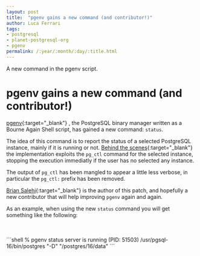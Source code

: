 ```yaml
---
layout: post
title:  "pgenv gains a new command (and contributor!)"
author: Luca Ferrari
tags:
- postgresql
- planet-postgresql-org
- pgenv
permalink: /:year/:month/:day/:title.html
---
```

A new command in the pgenv script.

# pgenv gains a new command (and contributor!)

[pgenv](https://github.com/theory/pgenv){:target="_blank"} , the PostgreSQL binary manager written as a Bourne Again Shell script, has gained a new command: `status`.

The idea of this command is to report the status of a selected PostgreSQL instance, mainly if it is running or not.
[Behind the scenes](https://github.com/theory/pgenv/commit/70af4d4e1de28b41e39c89927c338f23e89b4378){:target="_blank"}  the implementation exploits the `pg_ctl` command for the selected instance, stopping the execution immediatly if the user has no selected any instance.

The output of `pg_ctl` has been mangled to appear a little less verbose, in particular the `pg_ctl:` prefix has been removed.

[Brian Salehi](https://github.com/briansalehi){:target="_blank"} is the author of this patch, and hopefully a new contributor that will help improving `pgenv` again and again.

As an example, when using the new `status` command you will get something like the following:

<br/>
<br/>
```shell
% pgenv status
server is running (PID: 51503)
/usr/pgsql-16/bin/postgres "-D" "/postgres/16/data"
```
<br/>
<br/>
